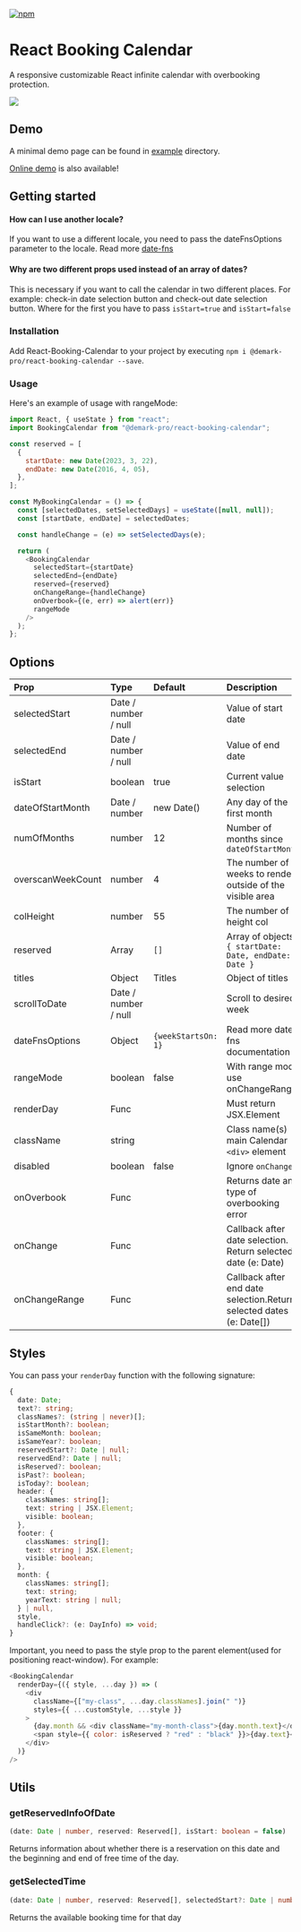 [![npm](https://img.shields.io/npm/v/@demark-pro/react-booking-calendar)](https://www.npmjs.com/package/@demark-pro/react-booking-calendar)

# React Booking Calendar

A responsive customizable React infinite calendar with overbooking protection.

![](https://media.giphy.com/media/GbZsTiqONHQ65ZcUNv/giphy.gif)

## Demo

A minimal demo page can be found in [example](https://github.com/demark-pro/react-booking-calendar/tree/main/example) directory.

[Online demo](https://demark-pro.github.io/react-booking-calendar/) is also available!

## Getting started

#### How can I use another locale?

If you want to use a different locale, you need to pass the dateFnsOptions parameter to the locale. Read more [date-fns](https://date-fns.org/v2.29.3/docs/I18n-Contribution-Guide#choosing-a-directory-name-for-a-locale)

#### Why are two different props used instead of an array of dates?

This is necessary if you want to call the calendar in two different places. For example: check-in date selection button and check-out date selection button. Where for the first you have to pass `isStart=true` and `isStart=false`

### Installation

Add React-Booking-Calendar to your project by executing `npm i @demark-pro/react-booking-calendar --save`.

### Usage

Here's an example of usage with rangeMode:

```js
import React, { useState } from "react";
import BookingCalendar from "@demark-pro/react-booking-calendar";

const reserved = [
  {
    startDate: new Date(2023, 3, 22),
    endDate: new Date(2016, 4, 05),
  },
];

const MyBookingCalendar = () => {
  const [selectedDates, setSelectedDays] = useState([null, null]);
  const [startDate, endDate] = selectedDates;

  const handleChange = (e) => setSelectedDays(e);

  return (
    <BookingCalendar
      selectedStart={startDate}
      selectedEnd={endDate}
      reserved={reserved}
      onChangeRange={handleChange}
      onOverbook={(e, err) => alert(err)}
      rangeMode
    />
  );
};
```

## Options

| Prop              | Type                 | Default             | Description                                                         |
| :---------------- | :------------------- | :------------------ | :------------------------------------------------------------------ |
| selectedStart     | Date / number / null |                     | Value of start date                                                 |
| selectedEnd       | Date / number / null |                     | Value of end date                                                   |
| isStart           | boolean              | true                | Current value selection                                             |
| dateOfStartMonth  | Date / number        | new Date()          | Any day of the first month                                          |
| numOfMonths       | number               | 12                  | Number of months since `dateOfStartMonth`                           |
| overscanWeekCount | number               | 4                   | The number of weeks to render outside of the visible area           |
| colHeight         | number               | 55                  | The number of height col                                            |
| reserved          | Array                | `[]`                | Array of objects `{ startDate: Date, endDate: Date }`               |
| titles            | Object               | Titles              | Object of titles                                                    |
| scrollToDate      | Date / number / null |                     | Scroll to desired week                                              |
| dateFnsOptions    | Object               | `{weekStartsOn: 1}` | Read more date-fns documentation                                    |
| rangeMode         | boolean              | false               | With range mode use onChangeRange                                   |
| renderDay         | Func                 |                     | Must return JSX.Element                                             |
| className         | string               |                     | Class name(s) main Calendar `<div>` element                         |
| disabled          | boolean              | false               | Ignore `onChange`                                                   |
| onOverbook        | Func                 |                     | Returns date and type of overbooking error                          |
| onChange          | Func                 |                     | Callback after date selection. Return selected date (e: Date)       |
| onChangeRange     | Func                 |                     | Callback after end date selection.Return selected dates (e: Date[]) |

## Styles

You can pass your `renderDay` function with the following signature:

```ts
{
  date: Date;
  text?: string;
  classNames?: (string | never)[];
  isStartMonth?: boolean;
  isSameMonth: boolean;
  isSameYear?: boolean;
  reservedStart?: Date | null;
  reservedEnd?: Date | null;
  isReserved?: boolean;
  isPast?: boolean;
  isToday?: boolean;
  header: {
    classNames: string[];
    text: string | JSX.Element;
    visible: boolean;
  },
  footer: {
    classNames: string[];
    text: string | JSX.Element;
    visible: boolean;
  },
  month: {
    classNames: string[];
    text: string;
    yearText: string | null;
  } | null,
  style,
  handleClick?: (e: DayInfo) => void;
}
```

Important, you need to pass the style prop to the parent element(used for positioning react-window).
For example:

```js
<BookingCalendar
  renderDay={({ style, ...day }) => (
    <div
      className={["my-class", ...day.classNames].join(" ")}
      styles={{ ...customStyle, ...style }}
    >
      {day.month && <div className="my-month-class">{day.month.text}</div>}
      <span style={{ color: isReserved ? "red" : "black" }}>{day.text}</span>
    </div>
  )}
/>
```

## Utils

### getReservedInfoOfDate

```ts
(date: Date | number, reserved: Reserved[], isStart: boolean = false)
```

Returns information about whether there is a reservation on this date and the beginning and end of free time of the day.

### getSelectedTime

```ts
(date: Date | number, reserved: Reserved[], selectedStart?: Date | number | null)`
```

Returns the available booking time for that day
